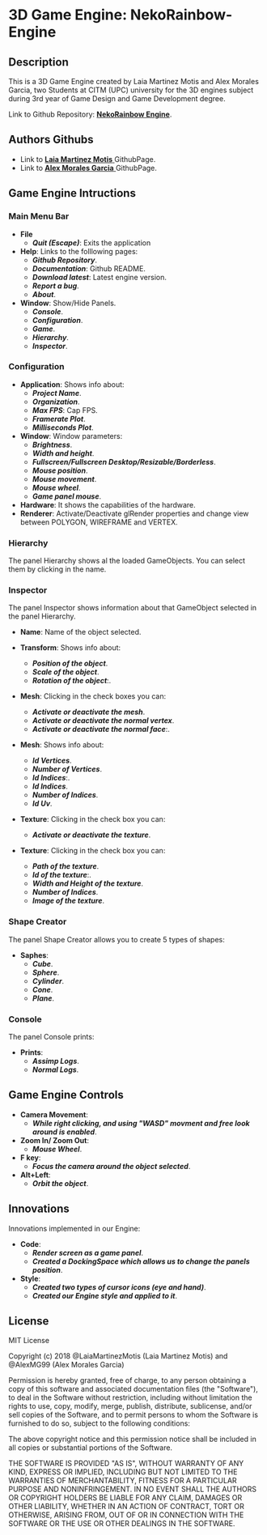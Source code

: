 # 3D Game Engine: NekoRainbow-Engine

## Description 
This is a 3D Game Engine created by Laia Martinez Motis and Alex Morales Garcia,  two Students at CITM (UPC) university for the 3D engines subject during 3rd year of Game Design and Game Development degree.

Link to  Github Repository: [**NekoRainbow Engine**](https://github.com/AlexMG99/RainbowNeko-Engine).

## Authors Githubs
* Link to [**Laia Martinez Motis**  ](https://github.com/LaiaMartinezMotis) GithubPage.
*  Link to [**Alex Morales Garcia** ](https://github.com/AlexMG99) GithubPage.

## Game Engine Intructions
### Main Menu Bar
* **File**
	* _**Quit (Escape)**_: Exits the application
* **Help**: Links to the folllowing pages:
	* _**Github Repository**_. 
	* _**Documentation**_: Github README. 
	* _**Download latest**_: Latest engine version.
	* _**Report a bug**_.
	* _**About**_. 
* **Window**: Show/Hide Panels.
	* _**Console**_.
	* _**Configuration**_.
	*	_**Game**_.
	*	_**Hierarchy**_.
	*	_**Inspector**_.
### Configuration
* **Application**: Shows info about:
	* _**Project Name**_. 
	* _**Organization**_.
	* _**Max FPS**_: Cap FPS.
	* _**Framerate Plot**_.
	* _**Milliseconds Plot**_.
* **Window**: Window parameters:
	* _**Brightness**_.
	* _**Width and height**_.
	* _**Fullscreen/Fullscreen Desktop/Resizable/Borderless**_.    
	* _**Mouse position**_.
	* _**Mouse movement**_.
	* _**Mouse wheel**_.
	* _**Game panel mouse**_.
* **Hardware**: It shows the capabilities of the hardware.
* **Renderer**: Activate/Deactivate glRender properties and change view between POLYGON, WIREFRAME and VERTEX.

### Hierarchy
The panel Hierarchy shows al the loaded GameObjects. You can select them by clicking in the name.

### Inspector
The panel Inspector shows information about that GameObject selected in the panel Hierarchy.
* **Name**: Name of the object selected.
* **Transform**: Shows info about:
	* _**Position of the object**_. 
	* _**Scale of the object**_.
	* _**Rotation of the object**_:.
	
* **Mesh**: Clicking in the check boxes you can:
	* _**Activate or deactivate the mesh**_. 
	* _**Activate or deactivate the normal vertex**_.
	* _**Activate or deactivate the normal face**_:.
	    
	    
	
* **Mesh**: Shows info about:
	* _**Id Vertices**_. 
	* _**Number of Vertices**_.
	* _**Id Indices**_:. 
	* _**Id Indices**_. 
	* _**Number of Indices**_.
	* _**Id Uv**_.

* **Texture**: Clicking in the check box you can:
	* _**Activate or deactivate the texture**_. 
	
* **Texture**: Clicking in the check box you can:
	* _**Path of the texture**_.
	* _**Id of the texture**_:. 
	* _**Width and Height of the texture**_. 
	* _**Number of Indices**_.
	* _**Image of the texture**_.
		
### Shape Creator
The panel Shape Creator allows you to create 5 types of shapes:
* **Saphes**:
	* _**Cube**_.
	* _**Sphere**_. 
	* _**Cylinder**_. 
	* _**Cone**_.
	* _**Plane**_.
	

### Console
The panel Console prints: 
* **Prints**:
	* _**Assimp Logs**_.
	* _**Normal Logs**_. 
	

## Game Engine Controls
* **Camera Movement**:
	* _**While right clicking, and using "WASD" movment and free look around is enabled**_.
* **Zoom In/ Zoom Out**:
	* _**Mouse Wheel**_.
* **F key**:
	* _**Focus the camera around the object selected**_.
* **Alt+Left**:
	* _**Orbit the object**_.


## Innovations
Innovations implemented in our Engine: 
* **Code**:
	* _**Render screen as a game panel**_.
	* _**Created a DockingSpace which allows us to change the panels position**_.
* **Style**:
	* _**Created two types of cursor icons (eye and hand)**_.
	* _**Created our Engine style and applied to it**_.



## License

MIT License

Copyright (c) 2018 @LaiaMartinezMotis (Laia Martinez Motis) and @AlexMG99 (Alex Morales Garcia)

Permission is hereby granted, free of charge, to any person obtaining a copy
of this software and associated documentation files (the "Software"), to deal
in the Software without restriction, including without limitation the rights
to use, copy, modify, merge, publish, distribute, sublicense, and/or sell
copies of the Software, and to permit persons to whom the Software is
furnished to do so, subject to the following conditions:

The above copyright notice and this permission notice shall be included in all
copies or substantial portions of the Software.

THE SOFTWARE IS PROVIDED "AS IS", WITHOUT WARRANTY OF ANY KIND, EXPRESS OR
IMPLIED, INCLUDING BUT NOT LIMITED TO THE WARRANTIES OF MERCHANTABILITY,
FITNESS FOR A PARTICULAR PURPOSE AND NONINFRINGEMENT. IN NO EVENT SHALL THE
AUTHORS OR COPYRIGHT HOLDERS BE LIABLE FOR ANY CLAIM, DAMAGES OR OTHER
LIABILITY, WHETHER IN AN ACTION OF CONTRACT, TORT OR OTHERWISE, ARISING FROM,
OUT OF OR IN CONNECTION WITH THE SOFTWARE OR THE USE OR OTHER DEALINGS IN THE
SOFTWARE.

